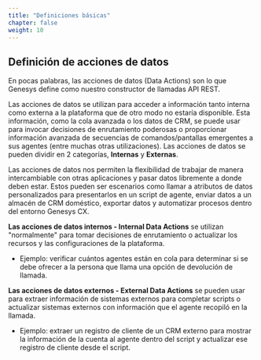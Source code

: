 ```yaml
---
title: "Definiciones básicas"
chapter: false
weight: 10
---
```


## Definición de acciones de datos
En pocas palabras, las acciones de datos (Data Actions) son lo que Genesys define como nuestro constructor de llamadas API REST.

Las acciones de datos se utilizan para acceder a información tanto interna como externa a la plataforma que de otro modo no estaría disponible. Esta información, como la cola avanzada o los datos de CRM, se puede usar para invocar decisiones de enrutamiento poderosas o proporcionar información avanzada de secuencias de comandos/pantallas emergentes a sus agentes (entre muchas otras utilizaciones). Las acciones de datos se pueden dividir en 2 categorías, **Internas** y **Externas**.

Las acciones de datos nos permiten la flexibilidad de trabajar de manera intercambiable con otras aplicaciones y pasar datos libremente a donde deben estar. Estos pueden ser escenarios como llamar a atributos de datos personalizados para presentarlos en un script de agente, enviar datos a un almacén de CRM doméstico, exportar datos y automatizar procesos dentro del entorno Genesys CX.

**Las acciones de datos internos - Internal Data Actions** se utilizan "normalmente" para tomar decisiones de enrutamiento o actualizar los recursos y las configuraciones de la plataforma.
   * Ejemplo: verificar cuántos agentes están en cola para determinar si se debe ofrecer a la persona que llama una opción de devolución de llamada.

**Las acciones de datos externos - External Data Actions** se pueden usar para extraer información de sistemas externos para completar scripts o actualizar sistemas externos con información que el agente recopiló en la llamada.
  * Ejemplo: extraer un registro de cliente de un CRM externo para mostrar la información de la cuenta al agente dentro del script y actualizar ese registro de cliente desde el script.